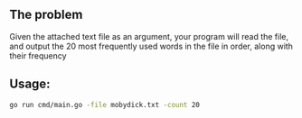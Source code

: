 ## The problem
Given the attached text file as an argument, your program will read the file, and output the 20 most frequently used words in the file in order, along with their frequency

## Usage: 
```sh
go run cmd/main.go -file mobydick.txt -count 20
```